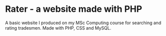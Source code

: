 # Rater - a website made with PHP
A basic website I produced on my MSc Computing course for searching and rating tradesmen. Made with PHP, CSS and MySQL.
